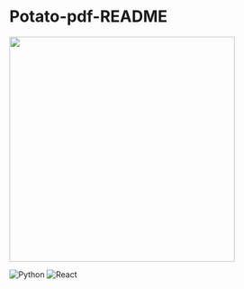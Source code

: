 # Potato-pdf-README
<img src="https://media.giphy.com/media/qgQUggAC3Pfv687qPC/giphy.gif" width="400px"/>

![Python](https://img.shields.io/badge/Python-3776AB?style=for-the-badge&logo=python&logoColor=white)
![React](https://img.shields.io/badge/React-20232A?style=for-the-badge&logo=react&logoColor=61DAFB)
